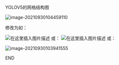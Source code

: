 YOLOV5的网格结构图

![image-20210930104459110](C:\Users\15011\AppData\Roaming\Typora\typora-user-images\image-20210930104459110.png)

修改为如：

![在这里插入图片描述](https://img-blog.csdnimg.cn/c438d8a5f8ba44ae8312ab58e711a736.png)
或：
![在这里插入图片描述](https://img-blog.csdnimg.cn/90a2782737b3411abf7934bfa775918e.png)
或：

![image-20210930103941555](C:\Users\15011\AppData\Roaming\Typora\typora-user-images\image-20210930103941555.png)

END
